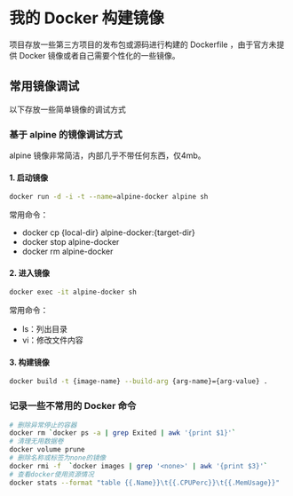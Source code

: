 # 我的 Docker 构建镜像 

项目存放一些第三方项目的发布包或源码进行构建的 Dockerfile ，由于官方未提供 Docker 镜像或者自己需要个性化的一些镜像。

## 常用镜像调试

以下存放一些简单镜像的调试方式

### 基于 alpine 的镜像调试方式

alpine 镜像非常简洁，内部几乎不带任何东西，仅4mb。

#### 1. 启动镜像

``` bash
docker run -d -i -t --name=alpine-docker alpine sh
```
常用命令：
* docker cp {local-dir} alpine-docker:{target-dir}
* docker stop alpine-docker
* docker rm alpine-docker

#### 2. 进入镜像

``` bash
docker exec -it alpine-docker sh
```
常用命令：
* ls：列出目录
* vi：修改文件内容

#### 3. 构建镜像

``` bash
docker build -t {image-name} --build-arg {arg-name}={arg-value} .
```

### 记录一些不常用的 Docker 命令

``` bash
# 删除异常停止的容器
docker rm `docker ps -a | grep Exited | awk '{print $1}'`
# 清理无用数据卷
docker volume prune
# 删除名称或标签为none的镜像
docker rmi -f  `docker images | grep '<none>' | awk '{print $3}'`
# 查看docker使用资源情况
docker stats --format "table {{.Name}}\t{{.CPUPerc}}\t{{.MemUsage}}"
```
